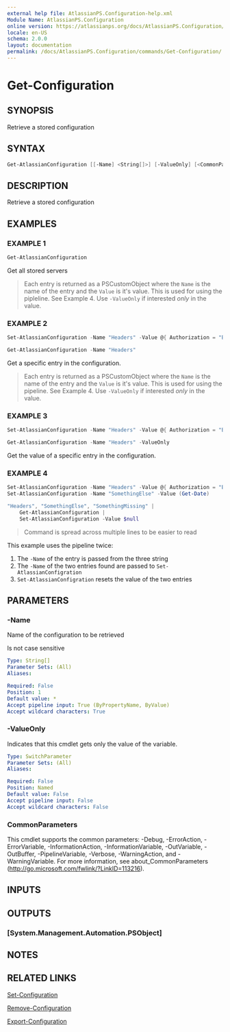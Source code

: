```yaml
---
external help file: AtlassianPS.Configuration-help.xml
Module Name: AtlassianPS.Configuration
online version: https://atlassianps.org/docs/AtlassianPS.Configuration/commands/Get-Configuration/
locale: en-US
schema: 2.0.0
layout: documentation
permalink: /docs/AtlassianPS.Configuration/commands/Get-Configuration/
---
```

# Get-Configuration

## SYNOPSIS

Retrieve a stored configuration

## SYNTAX

```powershell
Get-AtlassianConfiguration [[-Name] <String[]>] [-ValueOnly] [<CommonParameters>]
```

## DESCRIPTION

Retrieve a stored configuration

## EXAMPLES

### EXAMPLE 1

```powershell
Get-AtlassianConfiguration
```

Get all stored servers

> Each entry is returned as a PSCustomObject where the `Name` is the name of the
> entry and the `Value` is it's value.
> This is used for using the pipleline. See Example 4.
> Use `-ValueOnly` if interested _only_ in the value.

### EXAMPLE 2

```powershell
Set-AtlassianConfiguration -Name "Headers" -Value @{ Authorization = "Basic ABCDEF" }

Get-AtlassianConfiguration -Name "Headers"
```

Get a specific entry in the configuration.

> Each entry is returned as a PSCustomObject where the `Name` is the name of the
> entry and the `Value` is it's value.
> This is used for using the pipeline. See Example 4.
> Use `-ValueOnly` if interested _only_ in the value.

### EXAMPLE 3

```powershell
Set-AtlassianConfiguration -Name "Headers" -Value @{ Authorization = "Basic ABCDEF" }

Get-AtlassianConfiguration -Name "Headers" -ValueOnly
```

Get the value of a specific entry in the configuration.

### EXAMPLE 4

```powershell
Set-AtlassianConfiguration -Name "Headers" -Value @{ Authorization = "Basic ABCDEF" }
Set-AtlassianConfiguration -Name "SomethingElse" -Value (Get-Date)

"Headers", "SomethingElse", "SomethingMissing" |
    Get-AtlassianConfiguration |
    Set-AtlassianConfiguration -Value $null
```

> Command is spread across multiple lines to be easier to read

This example uses the pipeline twice:

1. The `-Name` of the entry is passed from the three string
2. The `-Name` of the two entries found are passed to `Set-AtlassianConfigration`
3. `Set-AtlassianConfigration` resets the value of the two entries

## PARAMETERS

### -Name

Name of the configuration to be retrieved

Is not case sensitive

```yaml
Type: String[]
Parameter Sets: (All)
Aliases:

Required: False
Position: 1
Default value: *
Accept pipeline input: True (ByPropertyName, ByValue)
Accept wildcard characters: True
```

### -ValueOnly

Indicates that this cmdlet gets only the value of the variable.

```yaml
Type: SwitchParameter
Parameter Sets: (All)
Aliases:

Required: False
Position: Named
Default value: False
Accept pipeline input: False
Accept wildcard characters: False
```

### CommonParameters

This cmdlet supports the common parameters: -Debug, -ErrorAction, -ErrorVariable, -InformationAction, -InformationVariable, -OutVariable, -OutBuffer, -PipelineVariable, -Verbose, -WarningAction, and -WarningVariable.
For more information, see about_CommonParameters (http://go.microsoft.com/fwlink/?LinkID=113216).

## INPUTS

## OUTPUTS

### [System.Management.Automation.PSObject]

## NOTES

## RELATED LINKS

[Set-Configuration](../Set-Configuration/)

[Remove-Configuration](../Remove-Configuration/)

[Export-Configuration](../Export-Configuration/)
